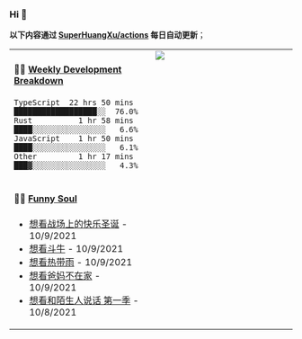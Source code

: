 
### Hi 👋

**以下内容通过 <a href="https://github.com/SuperHuangXu/SuperHuangXu/actions" target="_blank">SuperHuangXu/actions</a> 每日自动更新**；

<table width="800px">
<tr>
<td valign="top" width="50%">

#### 🏊‍♂️ <a href="https://gist.github.com/SuperHuangXu/d3e32e70ad1d22b5a3c5e8fc3c67dcc5" target="_blank">Weekly Development Breakdown</a>

```text
TypeScript  22 hrs 50 mins  ██████████████████░░  76.0%
Rust          1 hr 58 mins  ████░░░░░░░░░░░░░░░░   6.6%
JavaScript    1 hr 50 mins  ████░░░░░░░░░░░░░░░░   6.1%
Other         1 hr 17 mins  ███▓░░░░░░░░░░░░░░░░   4.3%
```

</td>
<td valign="top" width="50%">
<a href="https://github.com/SuperHuangXu">
  <img align="center" src="https://github-readme-stats.vercel.app/api/top-langs/?username=SuperHuangXu&layout=compact&theme=radical" />
</a>
</td>
</tr>
<tr>
<td valign="top" width="50%">

#### 🤾‍♂️ <a href="https://www.douban.com/people/135404786/" target="_blank">Funny Soul</a>

* <a href='http://movie.douban.com/subject/1303535/' target='_blank'>想看战场上的快乐圣诞</a> - 10/9/2021
* <a href='http://movie.douban.com/subject/4009651/' target='_blank'>想看斗牛</a> - 10/9/2021
* <a href='http://movie.douban.com/subject/30371819/' target='_blank'>想看热带雨</a> - 10/9/2021
* <a href='http://movie.douban.com/subject/24324730/' target='_blank'>想看爸妈不在家</a> - 10/9/2021
* <a href='http://movie.douban.com/subject/27075258/' target='_blank'>想看和陌生人说话 第一季</a> - 10/8/2021

</td>
</tr>
</table>
